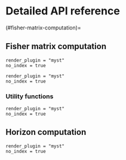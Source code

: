 # Detailed API reference

(#fisher-matrix-computation)=
## Fisher matrix computation

```{autodoc2-object} GWFish.modules.fishermatrix.compute_network_errors
render_plugin = "myst"
no_index = true
```

```{autodoc2-object} GWFish.modules.fishermatrix.compute_detector_fisher
render_plugin = "myst"
no_index = true
```

### Utility functions

```{autodoc2-object} GWFish.modules.fishermatrix.sky_localization_percentile_factor
render_plugin = "myst"
no_index = true
```

## Horizon computation

```{autodoc2-object} GWFish.modules.horizon.horizon
render_plugin = "myst"
no_index = true
```
